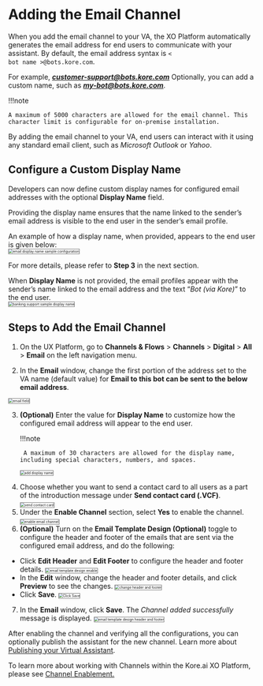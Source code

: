 # Adding the Email Channel

When you add the email channel to your VA, the XO Platform automatically generates the email address for end users to communicate with your assistant. By default, the email address syntax is <code>< bot name >@bots.kore.com</code>.

For example, <b><i>customer-support@bots.kore.com</i></b> Optionally, you can add a custom name, such as <b><i>my-bot@bots.kore.com</i></b>.

!!!note

    A maximum of 5000 characters are allowed for the email channel. This character limit is configurable for on-premise installation.

By adding the email channel to your VA, end users can interact with it using any standard email client, such as _Microsoft Outlook_ or _Yahoo_.

## Configure a Custom Display Name

Developers can now define custom display names for configured email addresses with the optional **Display Name** field. 

Providing the display name ensures that the name linked to the sender’s email address is visible to the end user in the sender’s email profile. 

An example of how a display name, when provided, appears to the end user is given below:  
<img src="../images/email-display-name-configure.png" alt="email display name sample configuration" title="email display name sample configuration" style="border: 1px solid gray;zoom:50%;"/>

For more details, please refer to **Step 3** in the next section.

When **Display Name** is not provided, the email profiles appear with the sender’s name linked to the email address and the text “_Bot (via Kore)_” to the end user.  
<img src="../images/banking-support-display-name.png" alt="banking support sample display name" title="banking support sample display name" style="border: 1px solid gray;zoom:50%;"/>

## Steps to Add the Email Channel

1. On the UX Platform, go to **Channels & Flows** > **Channels** > **Digital** > **All** > **Email** on the left navigation menu. 

2. In the **Email** window, change the first portion of the address set to the VA name (default value) for **Email to this bot can be sent to the below email address**.  
<img src="../images/email-field-entry.png" alt="email field" title="email field" style="border: 1px solid gray;zoom:50%;"/>

3. **(Optional)** Enter the value for **Display Name** to customize how the configured email address will appear to the end user.

    !!!note

        A maximum of 30 characters are allowed for the display name, including special characters, numbers, and spaces.  
    <img src="../images/add-display-name.png" alt="add display name" title="add display name" style="border: 1px solid gray;zoom:50%;"/>

<ol start="4"><li>Choose whether you want to send a contact card to all users as a part of the introduction message under <b>Send contact card (.VCF)</b>.  
<img src="../images/send-contact-card.png" alt="send contact card" title="send contact card" style="border: 1px solid gray;zoom:50%;"/></li>

<li>Under the <b>Enable Channel</b> section, select <b>Yes</b> to enable the channel.  
<img src="../images/enable-email-channel.png" alt="enable email channel" title="enable email channel" style="border: 1px solid gray;zoom:50%;"/></li>

<li><b>(Optional)</b> Turn on the <b>Email Template Design (Optional)</b> toggle to configure the header and footer of the emails that are sent via the configured email address, and do the following:</li></ol>
<ul><li>Click <b>Edit Header</b> and <b>Edit Footer</b> to configure the header and footer details.  
<img src="../images/optional-selection-email-template.png" alt="email template design enable" title="email template design enable" style="border: 1px solid gray;zoom:50%;"/></li>

<li>In the <b>Edit</b> window, change the header and footer details, and click <b>Preview</b> to see the changes.  
<img src="../images/edit-window-change-header-footer.png" alt="change header and footer" title="change header and footer" style="border: 1px solid gray;zoom:50%;"/></li>

<li>Click <b>Save</b>.  
<img src="../images/edit-window-click save.png" alt="Click Save" title="Click Save" style="border: 1px solid gray;zoom:50%;"/></li></ul>

<ol start="7"><li>In the <b>Email</b> window, click <b>Save</b>. The <i>Channel added successfully</i> message is displayed.  
<img src="../images/email-template-design-header-footer.png" alt="email template design header and footer" title="email template design header and footer" style="border: 1px solid gray;zoom:50%;"/></li></ol>

After enabling the channel and verifying all the configurations, you can optionally publish the assistant for the new channel. Learn more about[ Publishing your Virtual Assistant](../deploy/publishing-bot.md).

To learn more about working with Channels within the Kore.ai XO Platform, please see [Channel Enablement.](../channels/adding-channels-to-your-bot.md)